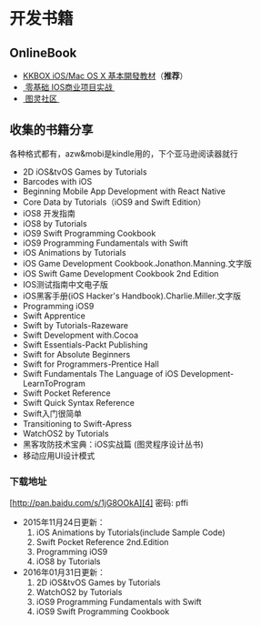 # 开发书籍
## OnlineBook
- [KKBOX iOS/Mac OS X 基本開發教材][1]（**推荐**）
- [ 零基础 IOS商业项目实战 ][2]
- [ 图灵社区 ][3]

## 收集的书籍分享
各种格式都有，azw&mobi是kindle用的，下个亚马逊阅读器就行
- 2D iOS&tvOS Games by Tutorials
- Barcodes with iOS
- Beginning Mobile App Development with React Native
- Core Data by Tutorials（iOS9 and Swift Edition）
- iOS8 开发指南
- iOS8 by Tutorials
- iOS9 Swift Programming Cookbook
- iOS9 Programming Fundamentals with Swift
- iOS Animations by Tutorials
- iOS Game Development Cookbook.Jonathon.Manning.文字版
- iOS Swift Game Development Cookbook 2nd Edition
- IOS测试指南中文电子版
- iOS黑客手册(iOS Hacker's Handbook).Charlie.Miller.文字版
- Programming iOS9 
- Swift Apprentice
- Swift by Tutorials-Razeware
- Swift Development with.Cocoa
- Swift Essentials-Packt Publishing
- Swift for Absolute Beginners
- Swift for Programmers-Prentice Hall
- Swift Fundamentals The Language of iOS Development-LearnToProgram
- Swift Pocket Reference
- Swift Quick Syntax Reference
- Swift入门很简单
- Transitioning to Swift-Apress
- WatchOS2 by Tutorials
- 黑客攻防技术宝典：iOS实战篇 (图灵程序设计丛书)
- 移动应用UI设计模式

### 下载地址
[http://pan.baidu.com/s/1jG8OOkA][4] 密码: pffi
- 2015年11月24日更新：
	1. iOS Animations by Tutorials(include Sample Code)
	2. Swift Pocket Reference 2nd.Edition
	3. Programming iOS9
	4. iOS8 by Tutorials
- 2016年01月31日更新：
	1. 2D iOS&tvOS Games by Tutorials
	2. WatchOS2 by Tutorials
	3. iOS9 Programming Fundamentals with Swift
	4. iOS9 Swift Programming Cookbook

[1]:	https://www.gitbook.com/book/zonble/kkbox-ios-dev "+-KKBOX iOS/Mac OS X 基本開發教材"
[2]:	https://xiaocool.gitbooks.io/swift/content/
[3]:	http://www.ituring.com.cn
[4]:	http://pan.baidu.com/s/1jG8OOkA